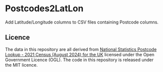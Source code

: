 # Postcodes2LatLon

Add Latitude/Longitude columns to CSV files containing Postcode columns.


## Licence

The data in this repository are all derived from [National Statistics Postcode Lookup - 2021 Census (August 2024) for the UK](https://geoportal.statistics.gov.uk/datasets/73ce619853044aaaa6f7fa5b90765b85/about) licensed under the Open Government Licence (OGL). The code in this repository is released under the MIT licence.
